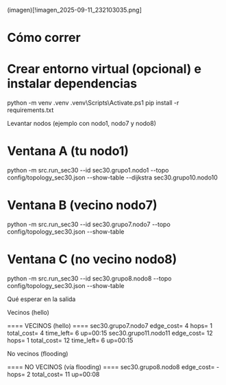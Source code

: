 (imagen)[!imagen_2025-09-11_232103035.png]
# Cómo correr

# Crear entorno virtual (opcional) e instalar dependencias

python -m venv .venv
.venv\Scripts\Activate.ps1
pip install -r requirements.txt

Levantar nodos (ejemplo con nodo1, nodo7 y nodo8)

# Ventana A (tu nodo1)
python -m src.run_sec30 --id sec30.grupo1.nodo1 --topo config/topology_sec30.json --show-table --dijkstra sec30.grupo10.nodo10

# Ventana B (vecino nodo7)
python -m src.run_sec30 --id sec30.grupo7.nodo7 --topo config/topology_sec30.json --show-table

# Ventana C (no vecino nodo8)
python -m src.run_sec30 --id sec30.grupo8.nodo8 --topo config/topology_sec30.json --show-table


Qué esperar en la salida

Vecinos (hello)

==== VECINOS (hello) ====
sec30.grupo7.nodo7    edge_cost=  4  hops= 1  total_cost=  4  time_left= 6  up=00:15
sec30.grupo11.nodo11  edge_cost= 12  hops= 1  total_cost= 12  time_left= 6  up=00:15


No vecinos (flooding)

==== NO VECINOS (vía flooding) ====
sec30.grupo8.nodo8    edge_cost= -   hops= 2  total_cost= 11  up=00:08

